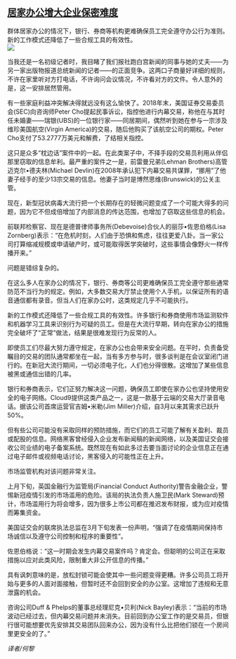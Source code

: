 <!--1593373918000-->
[居家办公增大企业保密难度](https://cn.ft.com/story/001088315?full=y)
------

<div></div><div class="story-lead">群体居家办公的情况下，银行、券商等机构更难确保员工完全遵守办公行为准则。新的工作模式还降低了一些合规工具的有效性。</div><div class=" story-image image"><img src="https://thumbor.ftacademy.cn/unsafe/1340x754/https://thumbor.ftacademy.cn/unsafe/picture/4/000096504_piclink.jpg"></div><div class="story-body"><div id="story-body-container"><p>当我还是一名初级记者时，我目睹了我们报社跑白宫新闻的同事与她的丈夫——为另一家出版物报道总统新闻的记者——的正面竞争。这两口子商量好详细的规则，不许在家里听对方打电话，不许询问会议情况，不许看对方的文件。令人意外的是，这一安排居然管用。</p><p>有一些家庭利益冲突解决得就远没有这么愉快了。2018年末，美国证券交易委员会(SEC)向咨询师Peter Cho提起民事诉讼，指控他进行内幕交易，称他在与其时任未婚妻——瑞银(UBS)的一位银行家——同居期间，偶然听到她在参与一宗涉及维珍美国航空(Virgin America)的交易，随后他购买了该航空公司的期权。Peter Cho支付了53.2777万美元和解费，了结相关指控。</p><p>这只是众多“枕边话”案件中的一起。在此类案子中，不择手段的交易员利用从伴侣那里窃取的信息牟利。最严重的案件之一是，前雷曼兄弟(Lehman Brothers)高管迈克尔•德夫林(Michael Devlin)在2008年承认犯下内幕交易共谋罪，“挪用”了他妻子经手的至少13宗交易的信息。他妻子当时是博然思维(Brunswick)的公关主管。</p><p>现在，新型冠状病毒大流行把一个长期存在的轻微问题变成了一个可能大得多的问题，因为它不但成倍增加了内部消息的传达范围，也增加了窃取这些信息的机会。</p><div  data-o-ads-name="mpu-middle1" class="o-ads in-article-advert" data-o-ads-formats-default="false"  data-o-ads-formats-small="FtcMobileMpu"  data-o-ads-formats-medium="FtcMpu" data-o-ads-formats-large="FtcMpu" data-o-ads-formats-extra="FtcMpu" data-o-ads-targeting="cnpos=middle1;" data-cy='[{"devices":["PC","iPhoneWeb","AndroidWeb","iPhoneApp","AndroidApp"],"pattern":"MPU","position":"Middle1","container":"mpuInStory"}]'></div><p>前联邦检察官、现在是德普律师事务所(Debevoise)合伙人的丽莎•佐恩伯格(Lisa Zornberg)表示：“在危机时刻，人们由于恐惧和焦虑，往往更爱八卦。当一家公司打算缩减规模或申请破产时，或可能取得医学突破时，这些事情会像野火一样传播开来。”</p><p>问题是错综复杂的。</p><p>在这么多人在家办公的情况下，银行、券商等公司更难确保员工完全遵守那些通常防范不当行为的规定。例如，大多数交易大厅禁止使用个人手机，以保证所有的语音通信都有录音。但当人们在家办公时，这类规定几乎不可能执行。</p><p>新的工作模式还降低了一些合规工具的有效性。许多银行和券商使用市场监测软件和机器学习工具来识别行为可疑的员工。但是在大流行早期，转向在家办公的措施完全破坏了“正常”做法，结果是很难发现行为反常的人。</p><p>即使员工们尽最大努力遵守规定，在家办公也会带来安全问题。在平时，负责备受瞩目的交易的团队通常都坐在一起，当有多方参与时，很多谈判是在会议室闭门进行的。在新冠大流行期间，一切必须电子化，人们也分得很散。这增加了某些信息被黑或通信出错的几率。</p><p>银行和券商表示，它们正努力解决这一问题，确保员工即使在家办公也坚持使用安全的电子网络。Cloud9提供这类产品之一，这是一款基于云端的交易大厅录音电话。据该公司首席运营官吉姆•米勒(Jim Miller)介绍，自3月以来其需求已跃升50%。</p><div data-o-ads-name="mpu-middle2" class="o-ads in-article-advert" data-o-ads-formats-default="false"  data-o-ads-formats-small="FtcMobileMpu"  data-o-ads-formats-medium="false" data-o-ads-formats-large="false" data-o-ads-formats-extra="false" data-o-ads-targeting="cnpos=middle2;" data-cy='[{"devices":["iPhoneWeb","AndroidWeb","iPhoneApp","AndroidApp"],"pattern":"MPU","position":"Middle2","container":"mpuInStory"}]'></div><p>但有些公司可能没有采取同样的预防措施，而它们的员工可能了解有关盈利、裁员或配股的信息。网络黑客曾经侵入企业发布新闻稿的新闻网络，以及美国证交会接收公司业绩的电子备案系统。既然现在有如此多过去要当面讨论的企业信息正在通过电子邮件或视频电话讨论，黑客侵入的可能性正在上升。</p><p>市场监管机构对该问题非常关注。</p><p>上月下旬，英国金融行为监管局(Financial Conduct Authority)警告金融企业，警惕新冠疫情引发的市场滥用的危险。该局的执法负责人施卫民(Mark Steward)预计，市场滥用行为将会增多，因为很多上市公司都在推迟发布财报，或为应对疫情而筹集资金。</p><p>美国证交会的联席执法总监在3月下旬发表一份声明，“强调了在疫情期间保持市场诚信以及遵守公司控制和程序的重要性”。</p><p>佐恩伯格说：“这一时期会发生内幕交易案件吗？肯定会。但聪明的公司正在采取措施以应对此类风险，限制重大非公开信息的传播。”</p><div data-o-ads-name="mpu-middle3" class="o-ads in-article-advert" data-o-ads-formats-default="false"  data-o-ads-formats-small="FtcMobileMpu"  data-o-ads-formats-medium="false" data-o-ads-formats-large="false" data-o-ads-formats-extra="false" data-o-ads-targeting="cnpos=middle3;" data-cy='[{"devices":["iPhoneWeb","AndroidWeb","iPhoneApp","AndroidApp"],"pattern":"MPU","position":"Middle3","container":"mpuInStory"}]'></div><p>具有讽刺意味的是，放松封锁可能会使其中一些问题变得更糟。许多公司员工将开始与更多的人面对面接触，但暂时还不会回到安全的办公室。这增加了违规和无意泄露的机会。</p><p>咨询公司Duff & Phelps的董事总经理尼克•贝利(Nick Bayley)表示：“当前的市场波动已经过去，但内幕交易问题并未消失。目前回到办公室工作的是交易员，但银行很可能想要优先安排其交易团队回来办公，因为没有什么比把他们锁在一个房间里更安全的了。”</p><p><i>译者/何黎</i></p></div><div class="clearfloat"></div></div>
